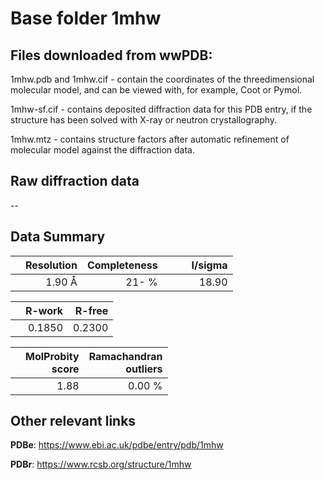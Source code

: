 # Base folder 1mhw

## Files downloaded from wwPDB:

1mhw.pdb and 1mhw.cif - contain the coordinates of the threedimensional molecular model, and can be viewed with, for example, Coot or Pymol.

1mhw-sf.cif - contains deposited diffraction data for this PDB entry, if the structure has been solved with X-ray or neutron crystallography.

1mhw.mtz - contains structure factors after automatic refinement of molecular model against the diffraction data.

## Raw diffraction data

--<br> 

## Data Summary
|   | Resolution | Completeness| I/sigma |
|---|-------------:|----------------:|--------------:|
|   |1.90 Å|  21- %|<img width=50/>18.90|

|   | **R-work**| **R-free**   
|---|-------------:|----------------:|           
||0.1850|0.2300|

|   |**MolProbity<br>score**| **Ramachandran<br>outliers** 
|---|-------------:|----------------:|
||1.88|0.00 %|

 

 

## Other relevant links 
**PDBe**:  https://www.ebi.ac.uk/pdbe/entry/pdb/1mhw
 
**PDBr**: https://www.rcsb.org/structure/1mhw 

